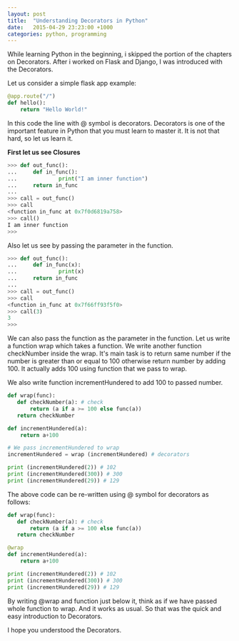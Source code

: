 ```yaml
---
layout: post
title:  "Understanding Decorators in Python"
date:   2015-04-29 23:23:00 +1000
categories: python, programming
---
```

While learning Python in the beginning, i skipped the portion of the chapters on Decorators. After i worked on Flask and Django, I was introduced with the Decorators.

Let us consider a simple flask app example:

```python
@app.route("/")
def hello():
    return "Hello World!"
```

In this code the line with @ symbol is decorators. Decorators is one of the important feature in Python that you must learn to master it. It is not that hard, so let us learn it.

<strong>First let us see Closures</strong>

```python
>>> def out_func():
...     def in_func():
...             print("I am inner function")
...     return in_func
...
>>> call = out_func()
>>> call
<function in_func at 0x7f0d6819a758>
>>> call()
I am inner function
>>>
```

Also let us see by passing the parameter in the function.
```python
>>> def out_func():
...     def in_func(x):
...             print(x)
...     return in_func
...
>>> call = out_func()
>>> call
<function in_func at 0x7f66ff93f5f0>
>>> call(3)
3
>>>
```

We can also pass the function as the parameter in the function. Let us write a function wrap which takes a function. We write another function checkNumber inside the wrap. It's main task is to return same number if the number is greater than or equal to 100 otherwise return number by adding 100. It actually adds 100 using function that we pass to wrap.

We also write function incrementHundered to add 100 to passed number.

```python
def wrap(func):
   def checkNumber(a): # check
       return (a if a >= 100 else func(a))
   return checkNumber

def incrementHundered(a):
    return a+100

# We pass incrementHundered to wrap
incrementHundered = wrap (incrementHundered) # decorators

print (incrementHundered(2)) # 102
print (incrementHundered(300)) # 300
print (incrementHundered(29)) # 129
```

The above code can be re-written using @ symbol for decorators as follows:

```python
def wrap(func):
   def checkNumber(a): # check
       return (a if a >= 100 else func(a))
   return checkNumber

@wrap
def incrementHundered(a):
    return a+100

print (incrementHundered(2)) # 102
print (incrementHundered(300)) # 300
print (incrementHundered(29)) # 129
```

By writing @wrap and function just below it, think as if we have passed whole function to wrap. And it works as usual. So that was the quick and easy introduction to Decorators.

I hope you understood the Decorators.
